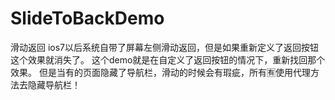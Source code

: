 # SlideToBackDemo
滑动返回
ios7以后系统自带了屏幕左侧滑动返回，但是如果重新定义了返回按钮这个效果就消失了。
这个demo就是在自定义了返回按钮的情况下，重新找回那个效果。   但是当有的页面隐藏了导航栏，滑动的时候会有瑕疵，所有🈶使用代理方法去隐藏导航栏！
